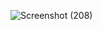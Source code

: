 ![Screenshot (208)](https://github.com/Aditya-Verma24/Aditya-Verma24/assets/125117125/fe5c5eb3-498f-427e-99a0-36b90f22f8a8)
